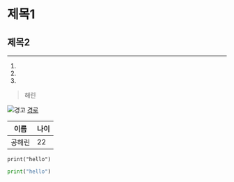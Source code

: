 # 제목1
## 제목2

---
1. 
2. 
3. 
>해린

![경고](https://i.smalljoys.me/2018/05/1-180.jpg?resize=1200,630)
[경로](https://www.markdownguide.org/cheat-sheet/)

|이름|나이|
|--|--|
|공해린|22|

`print("hello")`
``` python
print("hello")
```